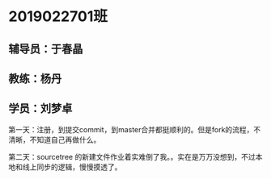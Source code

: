 # 2019022701班
## 辅导员：于春晶

## 教练：杨丹

## 学员：刘梦卓

第一天：注册，到提交commit，到master合并都挺顺利的。但是fork的流程，不清晰，不知道自己再做什么。

第二天：sourcetree 的新建文件作业着实难倒了我。。实在是万万没想到，不过本地和线上同步的逻辑，慢慢摸透了。